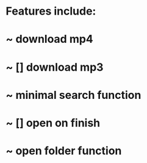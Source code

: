 # Features include:
#   ~ download mp4
#   ~ [] download mp3
#   ~ minimal search function
#   ~ [] open on finish 
#   ~ open folder function
